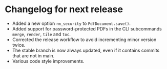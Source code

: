 <!-- SPDX-FileCopyrightText: 2022 geisserml <geisserml@gmail.com> -->
<!-- SPDX-License-Identifier: CC-BY-4.0 -->

# Changelog for next release

- Added a new option `rm_security` to `PdfDocument.save()`.
- Added support for password-protected PDFs in the CLI subcommands `merge`, `render`, `tile` and `toc`.
- Corrected the release workflow to avoid incrementing minor version twice.
- The stable branch is now always updated, even if it contains commits that are not in main.
- Various code style improvements.
